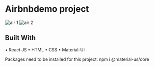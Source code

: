 # Airbnbdemo project

![air 1](https://user-images.githubusercontent.com/52262312/98577323-a2ec2a80-2270-11eb-864f-8ced63b3cc36.jpg)
![air 2](https://user-images.githubusercontent.com/52262312/98577342-abdcfc00-2270-11eb-8936-243e7b6d57a2.jpg)

## Built With
• React JS • HTML • CSS • Material-UI

Packages need to be installed for this project:
npm i @material-us/core
